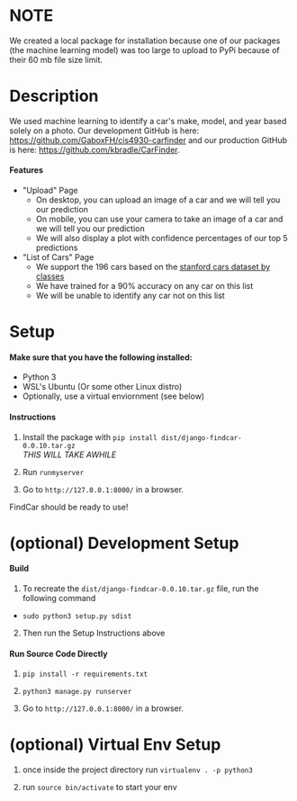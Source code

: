 # NOTE
We created a local package for installation because one of our packages (the machine learning model) was too large to upload to PyPi because of their 60 mb file size limit.

# Description
We used machine learning to identify a car's make, model, and year based solely on a photo. Our development GitHub is here: https://github.com/GaboxFH/cis4930-carfinder and our production GitHub is here: https://github.com/kbradle/CarFinder.

#### Features
- "Upload" Page
  - On desktop, you can upload an image of a car and we will tell you our prediction
  - On mobile, you can use your camera to take an image of a car and we will tell you our prediction
  - We will also display a plot with confidence percentages of our top 5 predictions
- "List of Cars" Page
  - We support the 196 cars based on the [stanford cars dataset by classes](https://www.kaggle.com/jutrera/stanford-car-dataset-by-classes-folder)
  - We have trained for a 90% accuracy on any car on this list
  - We will be unable to identify any car not on this list

# Setup
#### Make sure that you have the following installed:
- Python 3
- WSL's Ubuntu (Or some other Linux distro)
- Optionally, use a virtual enviornment (see below)

#### Instructions
1. Install the package with `pip install dist/django-findcar-0.0.10.tar.gz`  
*THIS WILL TAKE AWHILE*

2. Run `runmyserver`

3. Go to `http://127.0.0.1:8000/` in a browser.

FindCar should be ready to use!

# (optional) Development Setup
#### Build
1. To recreate the `dist/django-findcar-0.0.10.tar.gz` file, run the following command  
  - `sudo python3 setup.py sdist`
2. Then run the Setup Instructions above

#### Run Source Code Directly
1. `pip install -r requirements.txt`

2. `python3 manage.py runserver`

3. Go to `http://127.0.0.1:8000/` in a browser.

# (optional) Virtual Env Setup
1. once inside the project directory run `virtualenv . -p python3`

2. run `source bin/activate` to start your env 
